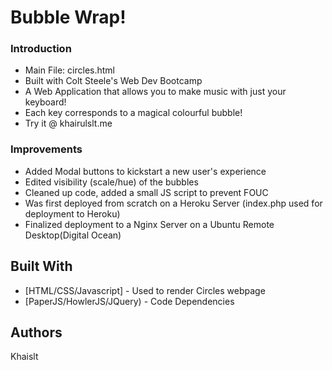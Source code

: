 # Bubble Wrap!


### Introduction

* Main File: circles.html
* Built with Colt Steele's Web Dev Bootcamp
* A Web Application that allows you to make music with just your keyboard! 
* Each key corresponds to a magical colourful bubble!
* Try it @ khairulslt.me

### Improvements
* Added Modal buttons to kickstart a new user's experience
* Edited visibility (scale/hue) of the bubbles
* Cleaned up code, added a small JS script to prevent FOUC
* Was first deployed from scratch on a Heroku Server (index.php used for deployment to Heroku)
* Finalized deployment to a Nginx Server on a Ubuntu Remote Desktop(Digital Ocean)

## Built With

* [HTML/CSS/Javascript] - Used to render Circles webpage
* [PaperJS/HowlerJS/JQuery) - Code Dependencies


## Authors

Khaislt

